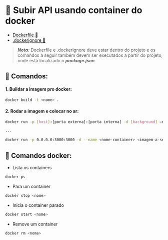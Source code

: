 # 🔨 Subir API usando container do docker

  - [Dockerfile 👾](https://github.com/yurikerber/api-docker/blob/main/Dockerfile) 
  - [.dockerignore 👾](https://github.com/yurikerber/api-docker/blob/main/.dockerignore)
 
 > **_Nota:_** Dockerfile e .dockerignore deve estar dentro do projeto e os comandos a seguir também devem ser executados a partir do projeto, onde está localizado o **_package.json_**

## 📌 Comandos:

#### **1.** Buildar a imagem pro docker:

```bash
docker build -t <nome> .
```

#### **2.** Rodar a imagem e colocar no ar:

```bash
docker run -p [host]:[porta externa]:[porta interna] -d [background] –name [nome] [imagem:tag]

...

docker run -p 0.0.0.0:3000:3000 -d --name <nome-container> <imagem-a-ser-usada>
```

## 📌 Comandos docker:

- Lista os containers
```bash
docker ps
```

- Para um container
```bash
docker stop <nome>
```

- Inicia o container parado
```bash
docker start <nome>
```

- Remove um container
```bash
docker rm <nome>
```

